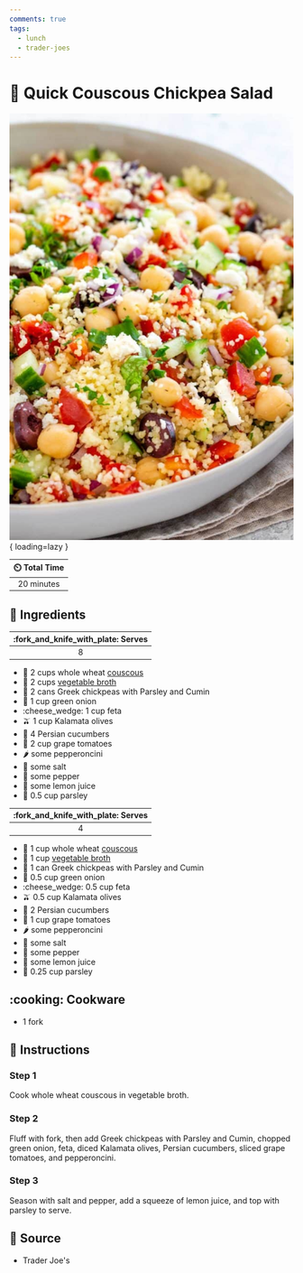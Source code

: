 ```yaml
---
comments: true
tags:
  - lunch
  - trader-joes
---
```

# :rice: Quick Couscous Chickpea Salad

![Couscous Feta Salad][1]{ loading=lazy }

| :timer_clock: Total Time |
|:-----------------------: |
| 20 minutes |

## :salt: Ingredients

| :fork_and_knife_with_plate: Serves |
|:----------------------------------:|
| 8 |

- :shallow_pan_of_food: 2 cups whole wheat [couscous][2]
- :stew: 2 cups [vegetable broth][3]
- :falafel: 2 cans Greek chickpeas with Parsley and Cumin
- :onion: 1 cup green onion
- :cheese_wedge: 1 cup feta
- :olive: 1 cup Kalamata olives
- :cucumber: 4 Persian cucumbers
- :tomato: 2 cup grape tomatoes
- :hot_pepper: some pepperoncini
- :salt: some salt
- :salt: some pepper
- :lemon: some lemon juice
- :herb: 0.5 cup parsley

| :fork_and_knife_with_plate: Serves |
|:----------------------------------:|
| 4 |

- :shallow_pan_of_food: 1 cup whole wheat [couscous][2]
- :stew: 1 cup [vegetable broth][3]
- :falafel: 1 can Greek chickpeas with Parsley and Cumin
- :onion: 0.5 cup green onion
- :cheese_wedge: 0.5 cup feta
- :olive: 0.5 cup Kalamata olives
- :cucumber: 2 Persian cucumbers
- :tomato: 1 cup grape tomatoes
- :hot_pepper: some pepperoncini
- :salt: some salt
- :salt: some pepper
- :lemon: some lemon juice
- :herb: 0.25 cup parsley

## :cooking: Cookware

- 1 fork

## :pencil: Instructions

### Step 1

Cook whole wheat couscous in vegetable broth.

### Step 2

Fluff with fork, then add Greek chickpeas with Parsley and Cumin, chopped green onion, feta, diced Kalamata olives,
Persian cucumbers, sliced grape tomatoes, and pepperoncini.

### Step 3

Season with salt and pepper, add a squeeze of lemon juice, and top with parsley to serve.

## :link: Source

- Trader Joe's

[1]: <../assets/images/quick-couscous-chickpea-salad.jpg>
[2]: <>
[3]: <../ingredients/vegetable-broth.md>
